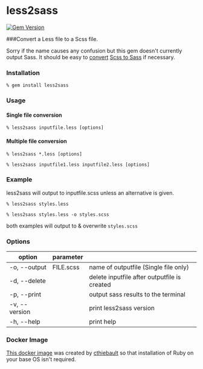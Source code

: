 # less2sass
[![Gem Version](https://badge.fury.io/rb/less2sass.svg)](https://badge.fury.io/rb/less2sass)

###Convert a Less file to a Scss file.

Sorry if the name causes any confusion but this gem doesn't currently output Sass. It should be easy to [convert](http://www.sasstoscss.com/) [Scss to Sass](http://sass-lang.com/documentation/#executables) if necessary.

### Installation
    % gem install less2sass

### Usage
#### Single file conversion

    % less2sass inputfile.less [options]

#### Multiple file conversion

    % less2sass *.less [options]
    
    % less2sass inputfile1.less inputfile2.less [options]

### Example
less2sass will output to inputfile.scss unless an alternative is given.

    % less2sass styles.less

    % less2sass styles.less -o styles.scss
both examples will output to & overwrite `styles.scss`

### Options

| option          | parameter    |                              |
|---------------  |------------  |----------------------------  |
| -o, --output    | FILE.scss    | name of outputfile (Single file only)           |
| -d, --delete    |              | delete inputfile after outputfile is created |
| -p, --print     |              | output sass results to the terminal |
| -v, --version   |              | print less2sass version      |
| -h, --help      |              | print help                   |

### Docker Image

[This docker image](https://hub.docker.com/r/cthiebault/less2sass/) was created by [cthiebault](https://github.com/cthiebault) so that installation of Ruby on your base OS isn't required.
